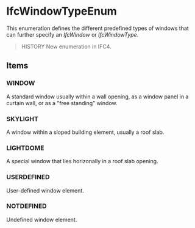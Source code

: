 # IfcWindowTypeEnum

This enumeration defines the different predefined types of windows that can further specify an _IfcWindow_ or _IfcWindowType_.
<!-- end of short definition -->

> HISTORY New enumeration in IFC4.

## Items

### WINDOW
A standard window usually within a wall opening, as a window panel in a curtain wall, or as a "free standing" window.

### SKYLIGHT
A window within a sloped building element, usually a roof slab.

### LIGHTDOME
A special window that lies horizonally in a roof slab opening.

### USERDEFINED
User-defined window element.

### NOTDEFINED
Undefined window element.
